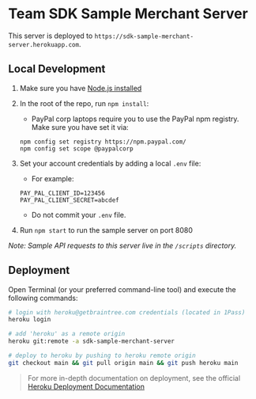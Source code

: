 # Team SDK Sample Merchant Server

This server is deployed to `https://sdk-sample-merchant-server.herokuapp.com`.

## Local Development

1. Make sure you have [Node.js installed](https://nodejs.org/en/download/)

1. In the root of the repo, run `npm install`:
    * PayPal corp laptops require you to use the PayPal npm registry. Make sure you have set it via:
    ```
    npm config set registry https://npm.paypal.com/
    npm config set scope @paypalcorp
    ```
    
1. Set your account credentials by adding a local `.env` file:
  
    * For example:
    ```
    PAY_PAL_CLIENT_ID=123456
    PAY_PAL_CLIENT_SECRET=abcdef
    ```
    * Do not commit your `.env` file.

1. Run `npm start` to run the sample server on port 8080

_Note: Sample API requests to this server live in the `/scripts` directory._

## Deployment

Open Terminal (or your preferred command-line tool) and execute the following commands:

```bash
# login with heroku@getbraintree.com credentials (located in 1Pass)
heroku login

# add 'heroku' as a remote origin
heroku git:remote -a sdk-sample-merchant-server

# deploy to heroku by pushing to heroku remote origin
git checkout main && git pull origin main && git push heroku main
```

> For more in-depth documentation on deployment, see the official [Heroku Deployment Documentation](https://devcenter.heroku.com/articles/git)
